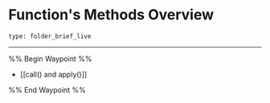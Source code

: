 # Function's Methods Overview
 
```ccard
type: folder_brief_live
```
 
---

%% Begin Waypoint %%
- [[call() and apply()]]

%% End Waypoint %%